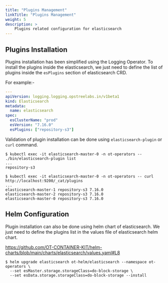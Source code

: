 ```yaml
---
title: "Plugins Management"
linkTitle: "Plugins Management"
weight: 5
description: >
    Plugins related configuration for elasticsearch
---
```


## Plugins Installation 

Plugins installation has been simplified using the Logging Operator. To install the plugins inside the elasticsearch, we just need to define the list of plugins inside the `esPlugins` section of elasticsearch CRD.

For example:-

```yaml
---
apiVersion: logging.logging.opstreelabs.in/v1beta1
kind: Elasticsearch
metadata:
  name: elasticsearch
spec:
  esClusterName: "prod"
  esVersion: "7.16.0"
  esPlugins: ["repository-s3"]
```

Validation of plugin installation can be done using `elasticsearch-plugin` or `curl` command.

```shell
$ kubectl exec -it elasticsearch-master-0 -n ot-operators -- ./bin/elasticsearch-plugin list
...
repository-s3
```

```shell
$ kubectl exec -it elasticsearch-master-0 -n ot-operators -- curl http://localhost:9200/_cat/plugins
...
elasticsearch-master-1 repository-s3 7.16.0
elasticsearch-master-2 repository-s3 7.16.0
elasticsearch-master-0 repository-s3 7.16.0
```

## Helm Configuration

Plugin installation can also be done using helm chart of elasticsearch. We just need to define the plugins list in the values file of elasticsearch helm chart.

https://github.com/OT-CONTAINER-KIT/helm-charts/blob/main/charts/elasticsearch/values.yaml#L8

```shell
$ helm upgrade elasticsearch ot-helm/elasticsearch --namespace ot-operators \
  --set esMaster.storage.storageClass=do-block-storage \
  --set esData.storage.storageClass=do-block-storage --install
```
